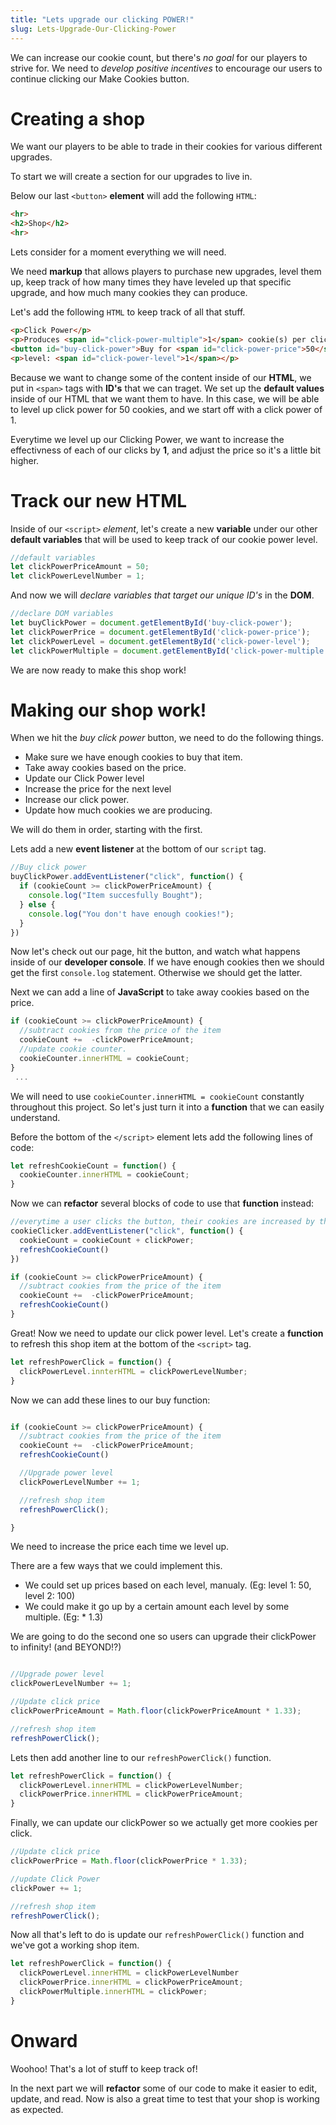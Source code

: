 ```yaml
---
title: "Lets upgrade our clicking POWER!"
slug: Lets-Upgrade-Our-Clicking-Power
---
```

We can increase our cookie count, but there's *no goal* for our players to strive for. We need to *develop positive incentives* to encourage our users to continue clicking our Make Cookies button.

# Creating a shop
We want our players to be able to trade in their cookies for various different upgrades.

To start we will create a section for our upgrades to live in.

Below our last ```<button>``` **element** will add the following ```HTML```:

```html
<hr>
<h2>Shop</h2>
<hr>
```
Lets consider for a moment everything we will need.

We need **markup** that allows players to purchase new upgrades, level them up, keep track of how many times they have leveled up that specific upgrade, and how much many cookies they can produce.

Let's add the following ```HTML``` to keep track of all that stuff.

```html
<p>Click Power</p>
<p>Produces <span id="click-power-multiple">1</span> cookie(s) per click</p>
<button id="buy-click-power">Buy for <span id="click-power-price">50</span></button>
<p>level: <span id="click-power-level">1</span></p>
```
Because we want to change some of the content inside of our **HTML**, we put in ```<span>``` tags with **ID's** that we can traget. We set up the **default values** inside of our HTML that we want them to have. In this case, we will be able to level up click power for 50 cookies, and we start off with a click power of 1.

Everytime we level up our Clicking Power, we want to increase the effectivness of each of our clicks by **1**, and adjust the price so it's a little bit higher.

# Track our new HTML
Inside of our ```<script>``` *element*, let's create a new **variable** under our other **default variables** that will be used to keep track of our cookie power level.

```js
//default variables
let clickPowerPriceAmount = 50;
let clickPowerLevelNumber = 1;
```

And now we will *declare variables that target our unique ID's* in the **DOM**.

```js
//declare DOM variables
let buyClickPower = document.getElementById('buy-click-power');
let clickPowerPrice = document.getElementById('click-power-price');
let clickPowerLevel = document.getElementById('click-power-level');
let clickPowerMultiple = document.getElementById('click-power-multiple');
```

We are now ready to make this shop work!

# Making our shop work!
When we hit the *buy click power* button, we need to do the following things.

- Make sure we have enough cookies to buy that item.
- Take away cookies based on the price.
- Update our Click Power level
- Increase the price for the next level
- Increase our click power.
- Update how much cookies we are producing.

We will do them in order, starting with the first.

Lets add a new **event listener** at the bottom of our ```script``` tag.

```js
//Buy click power
buyClickPower.addEventListener("click", function() {
  if (cookieCount >= clickPowerPriceAmount) {
    console.log("Item succesfully Bought");
  } else {
    console.log("You don't have enough cookies!");
  }
})

```
Now let's check out our page, hit the button, and watch what happens inside of our **developer console**. If we have enough cookies then we should get the first ```console.log``` statement. Otherwise we should get the latter.

Next we can add a line of **JavaScript** to take away cookies based on the price.

```js
if (cookieCount >= clickPowerPriceAmount) {
  //subtract cookies from the price of the item
  cookieCount +=  -clickPowerPriceAmount;
  //update cookie counter.
  cookieCounter.innerHTML = cookieCount;
}  
 ...

```

We will need to use ```cookieCounter.innerHTML = cookieCount``` constantly throughout this project. So let's just turn it into a **function** that we can easily understand.

Before the bottom of the ```</script>``` element lets add the following lines of code:

```js
let refreshCookieCount = function() {
  cookieCounter.innerHTML = cookieCount;
}
```

Now we can **refactor** several blocks of code to use that **function** instead:

```js
//everytime a user clicks the button, their cookies are increased by the value of their clickPower.
cookieClicker.addEventListener("click", function() {
  cookieCount = cookieCount + clickPower;
  refreshCookieCount()
})
```

```js
if (cookieCount >= clickPowerPriceAmount) {
  //subtract cookies from the price of the item
  cookieCount +=  -clickPowerPriceAmount;
  refreshCookieCount()
}
```

Great! Now we need to update our click power level. Let's create a **function** to refresh this shop item at the bottom of the ```<script>``` tag.

```js
let refreshPowerClick = function() {
  clickPowerLevel.innterHTML = clickPowerLevelNumber;
}

```

Now we can add these lines to our buy function:

```js

if (cookieCount >= clickPowerPriceAmount) {
  //subtract cookies from the price of the item
  cookieCount +=  -clickPowerPriceAmount;
  refreshCookieCount()

  //Upgrade power level
  clickPowerLevelNumber += 1;

  //refresh shop item
  refreshPowerClick();

}
```

We need to increase the price each time we level up.

There are a few ways that we could implement this.

- We could set up prices based on each level, manualy. (Eg: level 1: 50, level 2: 100)
- We could make it go up by a certain amount each level by some multiple. (Eg: * 1.3)

We are going to do the second one so users can upgrade their clickPower to infinity! (and BEYOND!?)

```js

//Upgrade power level
clickPowerLevelNumber += 1;

//Update click price
clickPowerPriceAmount = Math.floor(clickPowerPriceAmount * 1.33);

//refresh shop item
refreshPowerClick();


```

Lets then add another line to our ```refreshPowerClick()``` function.

```js
let refreshPowerClick = function() {
  clickPowerLevel.innerHTML = clickPowerLevelNumber;
  clickPowerPrice.innerHTML = clickPowerPriceAmount;
}
```

Finally, we can update our clickPower so we actually get more cookies per click.

```js
//Update click price
clickPowerPrice = Math.floor(clickPowerPrice * 1.33);

//update Click Power
clickPower += 1;

//refresh shop item
refreshPowerClick();
```

Now all that's left to do is update our ```refreshPowerClick()``` function and we've got a working shop item.

```js
let refreshPowerClick = function() {
  clickPowerLevel.innerHTML = clickPowerLevelNumber
  clickPowerPrice.innerHTML = clickPowerPriceAmount;
  clickPowerMultiple.innerHTML = clickPower;
}
```
# Onward
Woohoo! That's a lot of stuff to keep track of!

In the next part we will **refactor** some of our code to make it easier to edit, update, and read. Now is also a great time to test that your shop is working as expected.
